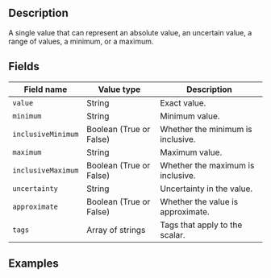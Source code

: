 ## Description

A single value that can represent an absolute value, an uncertain value, a range of values, a minimum, or a maximum.

## Fields

Field name | Value type | Description
-----------|------------|------------
`value` | String | Exact value.
`minimum` | String | Minimum value.
`inclusiveMinimum` | Boolean (True or False) | Whether the minimum is inclusive.
`maximum` | String | Maximum value.
`inclusiveMaximum` | Boolean (True or False) | Whether the maximum is inclusive.
`uncertainty` | String | Uncertainty in the value.
`approximate` | Boolean (True or False) | Whether the value is approximate.
`tags` | Array of strings | Tags that apply to the scalar.

## Examples

